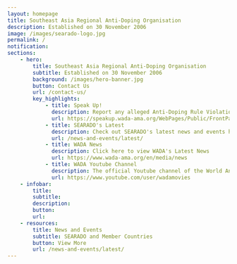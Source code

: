 ```yaml
---
layout: homepage
title: Southeast Asia Regional Anti-Doping Organisation
description: Established on 30 November 2006
image: /images/searado-logo.jpg
permalink: /
notification:
sections:
    - hero:
        title: Southeast Asia Regional Anti-Doping Organisation
        subtitle: Established on 30 November 2006
        background: /images/hero-banner.jpg
        button: Contact Us
        url: /contact-us/
        key_highlights:
            - title: Speak Up!
              description: Report any alleged Anti-Doping Rule Violation or any act or omission that could undermine the fight against doping here
              url: https://speakup.wada-ama.org/WebPages/Public/FrontPages/Default.aspx
            - title: SEARADO's Latest 
              description: Check out SEARADO's latest news and events here
              url: /news-and-events/latest/
            - title: WADA News
              description: Click here to view WADA's Latest News
              url: https://www.wada-ama.org/en/media/news
            - title: WADA Youtube Channel
              description: The official Youtube channel of the World Anti-Doping Agency (WADA)
              url: https://www.youtube.com/user/wadamovies
    - infobar:
        title: 
        subtitle: 
        description: 
        button: 
        url: 
    - resources:
        title: News and Events
        subtitle: SEARADO and Member Countries
        button: View More
        url: /news-and-events/latest/
---
```

